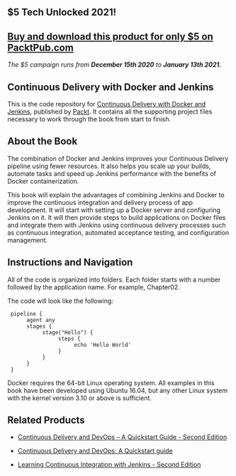 ## $5 Tech Unlocked 2021!
[Buy and download this product for only $5 on PacktPub.com](https://www.packtpub.com/)
-----
*The $5 campaign         runs from __December 15th 2020__ to __January 13th 2021.__*

## Continuous Delivery with Docker and Jenkins
This is the code repository for [Continuous Delivery with Docker and Jenkins](https://www.packtpub.com/networking-and-servers/continuous-delivery-docker-and-jenkins?utm_source=github&utm_medium=repository&utm_campaign=9781787125230), published by [Packt](https://www.packtpub.com/?utm_source=github). It contains all the supporting project files necessary to work through the book from start to finish.
## About the Book
The combination of Docker and Jenkins improves your Continuous Delivery pipeline using fewer resources. It also helps you scale up your builds, automate tasks and speed up Jenkins performance with the benefits of Docker containerization.

This book will explain the advantages of combining Jenkins and Docker to improve the continuous integration and delivery process of app development. It will start with setting up a Docker server and configuring Jenkins on it. It will then provide steps to build applications on Docker files and integrate them with Jenkins using continuous delivery processes such as continuous integration, automated acceptance testing, and configuration management.


## Instructions and Navigation
All of the code is organized into folders. Each folder starts with a number followed by the application name. For example, Chapter02.



The code will look like the following:
```
 pipeline {
      agent any
      stages {
           stage("Hello") {
                steps {
                     echo 'Hello World'
                }
           }
      }
 }
```

Docker requires the 64-bit Linux operating system. All examples in this book have been
developed using Ubuntu 16.04, but any other Linux system with the kernel version 3.10 or
above is sufficient.

## Related Products
* [Continuous Delivery and DevOps – A Quickstart Guide - Second Edition](https://www.packtpub.com/application-development/continuous-delivery-and-devops-–-quickstart-guide-second-edition?utm_source=github&utm_medium=repository&utm_campaign=9781784399313)

* [Continuous Delivery and DevOps: A Quickstart guide](https://www.packtpub.com/virtualization-and-cloud/continuous-delivery-and-devops-quickstart-guide?utm_source=github&utm_medium=repository&utm_campaign=9781849693684)

* [Learning Continuous Integration with Jenkins - Second Edition](https://www.packtpub.com/virtualization-and-cloud/learning-continuous-integration-jenkins-second-edition?utm_source=github&utm_medium=repository&utm_campaign=9781788479356)
